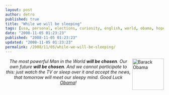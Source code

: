 ```yaml
---
layout: post
author: detro
published: true
title: "While we will be sleeping"
tags: [usa, personal, elections, curiosity, english, world, obama, hope, luck]
date: "2008-11-05 01:23:23"
published: "2008-11-05 01:23:23"
updated: "2008-11-05 01:23:23"
permalink: /2008/11/05/while-we-will-be-sleeping/
---
```


<img src="http://www.barackobama.com/images/photo_sets/Barack_Obama/scaled/1365594996_808f43209d_b.jpg" alt="Barack Obama" align="right" width="100" />
<div align="center">
<em>
The most powerful Man in the World
<strong>will be chosen</strong>.
Our own future
<strong>will be chosen</strong>.
And we cannot participate to this:
just watch the TV
or sleep over it
and accept the news,
that tomorrow will meet
our sleepy mind.
Good Luck <a href="http://www.barackobama.com/index.php">Obama</a>!
</em>
</div>
